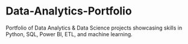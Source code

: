 # Data-Analytics-Portfolio
Portfolio of Data Analytics &amp; Data Science projects showcasing skills in Python, SQL, Power BI, ETL, and machine learning.
